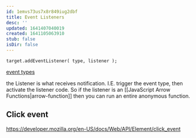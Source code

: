 ```yaml
---
id: 1emvs73us7x8r849iug2dbf
title: Event Listeners
desc: ''
updated: 1641407040019
created: 1641105063910
stub: false
isDir: false
---
```



`target.addEventListener( type, listener );`

[event types](https://developer.mozilla.org/en-US/docs/Web/Events)

the Listener is what receives notification. I.E. trigger the event type, then activate the listener code. So if the listener is an [[JavaScript Arrow Functions|arrow-function]] then you can run an entire anonymous function.

## Click event

<https://developer.mozilla.org/en-US/docs/Web/API/Element/click_event>
